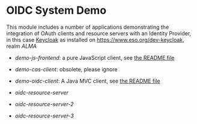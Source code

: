 # OIDC System Demo

This module includes a number of applications 
demonstrating the integration of OAuth clients and
resource servers with an Identity Provider, in this case
[Keycloak](https://www.keycloak.org/) as installed on https://www.eso.org/dev-keycloak, realm _ALMA_

* _demo-js-frontend_: a pure JavaScript client, see [the README file](demo-js-frontend/README.md)
  
* _demo-cas-client_: obsolete, please ignore

* _demo-oidc-client_: A Java MVC client, see  [the README file](demo-oidc-client/README.md)
  
* _oidc-resource-server_	
* _oidc-resource-server-2_
* _oidc-resource-server-3_